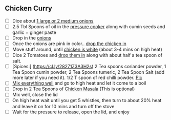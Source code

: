 ## Chicken Curry

- [ ] Dice about [1 large or 2 medium onions](https://cl.ly/3N1g420m1p3N)
- [ ] 2.5 Tbl Spoons of oil in the [pressure cooker](https://cl.ly/3L2u1E3G0P2h) along with cumin seeds and garlic + ginger paste
- [ ] Drop in the [onions](https://cl.ly/010f3l2w2f0Q)
- [ ] Once the onions are pink in color.. [drop the chicken in](https://cl.ly/1H0q1i2P1p3X)
- [ ] Move stuff around, until [chicken is white](https://cl.ly/0f2M2t0p2A0S) (about 3-4 mins on high heat)
- [ ] Dice 2 Tomatoes and [drop them in](https://cl.ly/1S0W1e192D1Q) along with about half a tea spoon of salt.
- [ ] [Spices:] (https://cl.ly/28271Z3A3H2s) 2 Tea spoons coriander powder, 1 Tea Spoon cumin powder, 2 Tea Spoons tumeric, 2 Tea Spoon Salt (add more later if you need it). 1/2 T spoon of red chilli powder. [Pic](https://cl.ly/171l19442e0f)
- [ ] [Mix everything well](https://cl.ly/0B3F3U1R3S2X) and go to high heat and let it come to a boil
- [ ] Drop in 2 Tea Spoons of [Chicken Masala](https://www.fretch.co/store/indian/Spices%20%7C%20Seasoning/Spice%20Mix/Chicken%20-%20Karahi%20Chicken%20Mix)  (This is optional)
- [ ] Mix well, close the lid
- [ ] On high heat wait until you get 5 whistles, then turn to about 20% heat and leave it on for 10 mins and turn off the stove
- [ ] Wait for the pressure to release, open the lid, and enjoy
